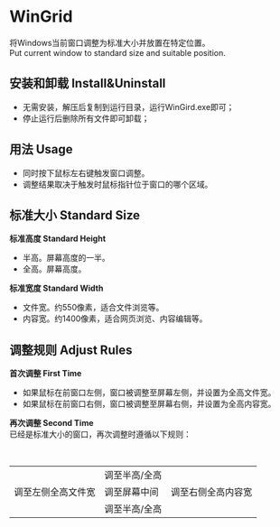 # WinGrid
将Windows当前窗口调整为标准大小并放置在特定位置。  
Put current window to standard size and suitable position.

## 安装和卸载 Install&Uninstall
- 无需安装，解压后复制到运行目录，运行WinGird.exe即可；
- 停止运行后删除所有文件即可卸载；

## 用法 Usage
- 同时按下鼠标左右键触发窗口调整。
- 调整结果取决于触发时鼠标指针位于窗口的哪个区域。

## 标准大小 Standard Size

__标准高度 Standard Height__
- 半高。屏幕高度的一半。
- 全高。屏幕高度。

__标准宽度 Standard Width__
- 文件宽。约550像素，适合文件浏览等。
- 内容宽。约1400像素，适合网页浏览、内容编辑等。

## 调整规则 Adjust Rules

__首次调整 First Time__
- 如果鼠标在前窗口左侧，窗口被调整至屏幕左侧，并设置为全高文件宽。
- 如果鼠标在前窗口右侧，窗口被调整至屏幕右侧，并设置为全高内容宽。

__再次调整 Second Time__  
已经是标准大小的窗口，再次调整时遵循以下规则：
<table>
  <tr>
    <td></td><td>调至半高/全高</td><td></td>
  </tr>
  <tr>
    <td>调至左侧全高文件宽</td><td>调至屏幕中间</td><td>调至右侧全高内容宽</td>
  </tr>
  <tr>
    <td></td><td>调至半高/全高</td><td></td>
  </tr>
</table>
